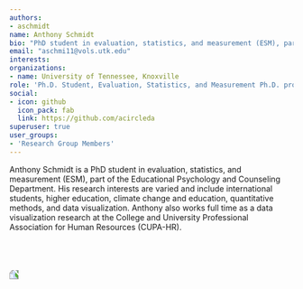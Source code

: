 ```yaml
---
authors:
- aschmidt
name: Anthony Schmidt
bio: "PhD student in evaluation, statistics, and measurement (ESM), part of the Educational Psychology and Counseling Department."
email: "aschmi11@vols.utk.edu"
interests:
organizations:
- name: University of Tennessee, Knoxville
role: 'Ph.D. Student, Evaluation, Statistics, and Measurement Ph.D. program'
social:
- icon: github
  icon_pack: fab
  link: https://github.com/acircleda
superuser: true
user_groups:
- 'Research Group Members'
---
```


Anthony Schmidt is a PhD student in evaluation, statistics, and measurement (ESM), part of the Educational Psychology and Counseling Department. His research interests are varied and include international students, higher education, climate change and education, quantitative methods, and data visualization. Anthony also works full time as a data visualization research at the College and University Professional Association for Human Resources (CUPA-HR).
<br>
<br>
<br>
<br>
<br>
<img src="/img/aschmidt.jpg" style = "transform: rotate(270deg); max-width:65%"/>

